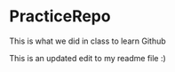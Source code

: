 # PracticeRepo
This is what we did in class to learn Github

This is an updated edit to my readme file :)
